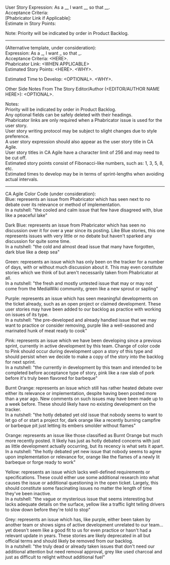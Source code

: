User Story Expression: As a __ I want __ so that __.  
Acceptance Criteria:  
[Phabricator Link if Applicable]:  
Estimate in Story Points:  

Note: Priority will be indicated by order in Product Backlog.

***

(Alternative template, under consideration):  
Expression: As a _, I want _ so that _.  
Acceptance Criteria: \<HERE\>.  
Phabricator Link: \<WHEN APPLICABLE\>  
Estimated Story Points: \<HERE\>. \<WHY\>.  

Estimated Time to Develop: \<OPTIONAL\>. \<WHY\>.  

Other Side Notes From The Story Editor/Author (\<EDITOR/AUTHOR NAME HERE\>): \<OPTIONAL\>.  

Notes:  
Priority will be indicated by order in Product Backlog.  
Any optional fields can be safely deleted with their headings.  
Phabricator links are only required when a Phabricator issue is used for the user story.  
User story writing protocol may be subject to slight changes due to style preference.  
A user story expression should also appear as the user story title in CA Agile.  
User story titles in CA Agile have a character limit of 256 and may need to be cut off.  
Estimated story points consist of Fibonacci-like numbers, such as: 1, 3, 5, 8, etc.  
Estimated times to develop may be in terms of sprint-lengths when avoiding actual intervals.  

***

CA Agile Color Code (under consideration):  
Blue: represents an issue from Phabricator which has seen next to no debate over its relevance or method of implementation.  
    In a nutshell: "the cooled and calm issue that few have disagreed with, blue like a peaceful lake"  

Dark Blue: represents an issue from Phabricator which has seen no discussion over it for over a year since its posting. Like Blue stories, this one represents issues with very little or no debate but haven't sparked any discussion for quite some time.  
    In a nutshell: "the cold and almost dead issue that many have forgotten, dark blue like a deep sea"  

Green: represents an issue which has only been on the tracker for a number of days, with or without much discussion about it. This may even constitute stories which we think of but aren't necessarily taken from Phabricator at all.  
    In a nutshell: "the fresh and mostly untested issue that may or may not come from the MediaWiki community, green like a new sprout or sapling"  

Purple: represents an issue which has seen meaningful developments on the ticket already, such as an open project or claimed development. These user stories may have been added to our backlog as practice with working on issues of its type.  
    In a nutshell: "the pre-developed and already handled issue that we may want to practice or consider removing, purple like a well-seasoned and marinated hunk of meat ready to cook"  

Pink: represents an issue which we have been developing since a previous sprint, currently in active development by this team. Change of color code to Pink should occur during development upon a story of this type and should persist when we decide to make a copy of the story into the backlog for next sprint.  
    In a nutshell: "the currently in development by this team and intended to be completed before acceptance type of story, pink like a raw slab of pork before it's truly been flavored for barbeque"  

Burnt Orange: represents an issue which still has rather heated debate over either its relevance or implementation, despite having been posted more than a year ago. New comments on such issues may have been made up to a week before. These should likely have no existing development on the tracker.  
    In a nutshell: "the hotly debated yet old issue that nobody seems to want to let go of or start a project for, dark orange like a recently burning campfire or barbeque pit just letting its embers smolder without flames"  

Orange: represents an issue like those classified as Burnt Orange but much more recently posted. It likely has just as hotly debated concerns with just as little development actually occurring, but its recency is what sets it apart.  
    In a nutshell: "the hotly debated yet new issue that nobody seems to agree upon implementation or relevance for, orange like the flames of a newly lit barbeque or forge ready to work"  

Yellow: represents an issue which lacks well-defined requirements or specifications. These could either use some additional research into what causes the issue or additional questioning in the open ticket. Largely, this should constitute some fascinating issues no matter the length of time they've been inactive.  
    In a nutshell: "the vague or mysterious issue that seems interesting but lacks adequate details on the surface, yellow like a traffic light telling drivers to slow down before they're told to stop"  

Grey: represents an issue which has, like purple, either been taken by another team or shows signs of active development unrelated to our team... yet doesn't seem like a good fit to us for even practice or hasn't had a relevant update in years. These stories are likely deprecated in all but official terms and should likely be removed from our backlog.  
    In a nutshell: "the truly dead or already taken issues that don't need our additional attention but need removal approval, grey like used charcoal and just as difficult to relight without additional fuel"  